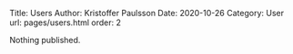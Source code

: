 Title: Users
Author: Kristoffer Paulsson
Date: 2020-10-26
Category: User
url: pages/users.html
order: 2

Nothing published.